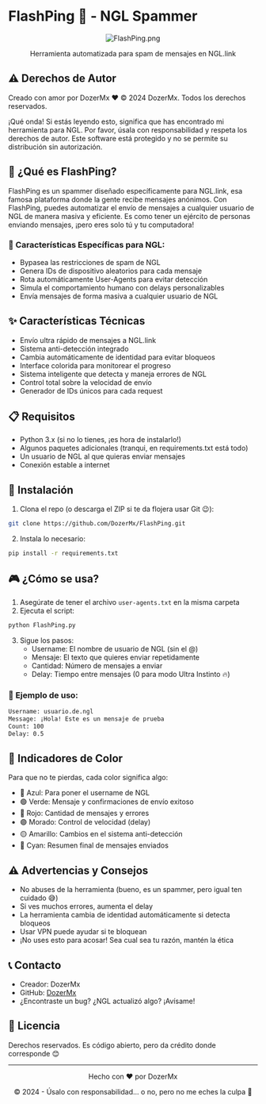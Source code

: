 # FlashPing 🚀 - NGL Spammer

<div align="center">
    <img src="/api/placeholder/800/200" alt="FlashPing.png">
    <p>Herramienta automatizada para spam de mensajes en NGL.link</p>
</div>

## ⚠️ Derechos de Autor

Creado con amor por DozerMx ❤️
© 2024 DozerMx. Todos los derechos reservados.

¡Qué onda! Si estás leyendo esto, significa que has encontrado mi herramienta para NGL. Por favor, úsala con responsabilidad y respeta los derechos de autor. Este software está protegido y no se permite su distribución sin autorización.

## 🤔 ¿Qué es FlashPing?

FlashPing es un spammer diseñado específicamente para NGL.link, esa famosa plataforma donde la gente recibe mensajes anónimos. Con FlashPing, puedes automatizar el envío de mensajes a cualquier usuario de NGL de manera masiva y eficiente. Es como tener un ejército de personas enviando mensajes, ¡pero eres solo tú y tu computadora! 

### 🎯 Características Específicas para NGL:
- Bypasea las restricciones de spam de NGL
- Genera IDs de dispositivo aleatorios para cada mensaje
- Rota automáticamente User-Agents para evitar detección
- Simula el comportamiento humano con delays personalizables
- Envía mensajes de forma masiva a cualquier usuario de NGL

## ✨ Características Técnicas

- Envío ultra rápido de mensajes a NGL.link
- Sistema anti-detección integrado
- Cambia automáticamente de identidad para evitar bloqueos
- Interface colorida para monitorear el progreso
- Sistema inteligente que detecta y maneja errores de NGL
- Control total sobre la velocidad de envío
- Generador de IDs únicos para cada request

## 📋 Requisitos

- Python 3.x (si no lo tienes, ¡es hora de instalarlo!)
- Algunos paquetes adicionales (tranqui, en requirements.txt está todo)
- Un usuario de NGL al que quieras enviar mensajes
- Conexión estable a internet

## 🚀 Instalación

1. Clona el repo (o descarga el ZIP si te da flojera usar Git 😉):
```bash
git clone https://github.com/DozerMx/FlashPing.git
```

2. Instala lo necesario:
```bash
pip install -r requirements.txt
```

## 🎮 ¿Cómo se usa?

1. Asegúrate de tener el archivo `user-agents.txt` en la misma carpeta
2. Ejecuta el script:
```bash
python FlashPing.py
```

3. Sigue los pasos:
   - Username: El nombre de usuario de NGL (sin el @)
   - Mensaje: El texto que quieres enviar repetidamente
   - Cantidad: Número de mensajes a enviar
   - Delay: Tiempo entre mensajes (0 para modo Ultra Instinto 🔥)

### 📝 Ejemplo de uso:
```bash
Username: usuario.de.ngl
Message: ¡Hola! Este es un mensaje de prueba
Count: 100
Delay: 0.5
```

## 🎨 Indicadores de Color

Para que no te pierdas, cada color significa algo:
- 🔵 Azul: Para poner el username de NGL
- 🟢 Verde: Mensaje y confirmaciones de envío exitoso
- 🔴 Rojo: Cantidad de mensajes y errores
- 🟣 Morado: Control de velocidad (delay)
- 🟡 Amarillo: Cambios en el sistema anti-detección
- 🔰 Cyan: Resumen final de mensajes enviados

## ⚠️ Advertencias y Consejos

- No abuses de la herramienta (bueno, es un spammer, pero igual ten cuidado 😅)
- Si ves muchos errores, aumenta el delay
- La herramienta cambia de identidad automáticamente si detecta bloqueos
- Usar VPN puede ayudar si te bloquean
- ¡No uses esto para acosar! Sea cual sea tu razón, mantén la ética

## 📞 Contacto

- Creador: DozerMx
- GitHub: [DozerMx](https://github.com/DozerMx)
- ¿Encontraste un bug? ¿NGL actualizó algo? ¡Avísame!

## 📜 Licencia

Derechos reservados. Es código abierto, pero da crédito donde corresponde 😊

---
<div align="center">
    <p>Hecho con ❤️ por DozerMx</p>
    <p>© 2024 - Úsalo con responsabilidad... o no, pero no me eches la culpa 🚀</p>
</div>
